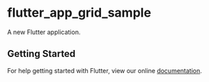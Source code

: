 # flutter_app_grid_sample

A new Flutter application.

## Getting Started

For help getting started with Flutter, view our online
[documentation](https://flutter.io/).
